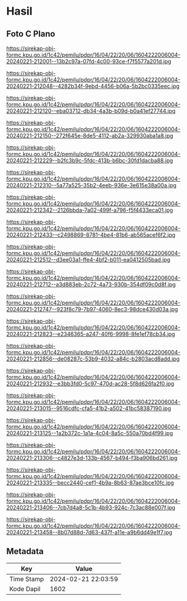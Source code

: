 # Hasil

## Foto C Plano

https://sirekap-obj-formc.kpu.go.id/1c42/pemilu/pdpr/16/04/22/20/06/1604222006004-20240221-212001--13b2c97a-07fd-4c00-93ce-f7f5577a201d.jpg

https://sirekap-obj-formc.kpu.go.id/1c42/pemilu/pdpr/16/04/22/20/06/1604222006004-20240221-212048--4282b34f-9ebd-4456-b06a-5b2bc0335eec.jpg

https://sirekap-obj-formc.kpu.go.id/1c42/pemilu/pdpr/16/04/22/20/06/1604222006004-20240221-212120--eba03712-db34-4a3b-b09d-b0a41ef27744.jpg

https://sirekap-obj-formc.kpu.go.id/1c42/pemilu/pdpr/16/04/22/20/06/1604222006004-20240221-212150--272f645e-8de5-4112-ab2a-329930aba1a8.jpg

https://sirekap-obj-formc.kpu.go.id/1c42/pemilu/pdpr/16/04/22/20/06/1604222006004-20240221-212229--b2fc3b9c-5fdc-413b-b6bc-30fd1dacba88.jpg

https://sirekap-obj-formc.kpu.go.id/1c42/pemilu/pdpr/16/04/22/20/06/1604222006004-20240221-212310--5a77a525-35b2-4eeb-936e-3e615e38a00a.jpg

https://sirekap-obj-formc.kpu.go.id/1c42/pemilu/pdpr/16/04/22/20/06/1604222006004-20240221-212342--2126bbda-7a02-499f-a796-f5f4433eca01.jpg

https://sirekap-obj-formc.kpu.go.id/1c42/pemilu/pdpr/16/04/22/20/06/1604222006004-20240221-212433--c2498869-8781-4be4-81b6-ab565acef6f2.jpg

https://sirekap-obj-formc.kpu.go.id/1c42/pemilu/pdpr/16/04/22/20/06/1604222006004-20240221-212512--d3ee03a1-ffe4-4bf2-b011-ea0412505bad.jpg

https://sirekap-obj-formc.kpu.go.id/1c42/pemilu/pdpr/16/04/22/20/06/1604222006004-20240221-212712--a3d883eb-2c72-4a73-930b-354df09c0d8f.jpg

https://sirekap-obj-formc.kpu.go.id/1c42/pemilu/pdpr/16/04/22/20/06/1604222006004-20240221-212747--923f8c79-7b97-4060-8ec3-98dce430d03a.jpg

https://sirekap-obj-formc.kpu.go.id/1c42/pemilu/pdpr/16/04/22/20/06/1604222006004-20240221-212823--e2346365-a247-40f6-9998-8fe1ef78cb34.jpg

https://sirekap-obj-formc.kpu.go.id/1c42/pemilu/pdpr/16/04/22/20/06/1604222006004-20240221-212856--de08287c-53b9-4032-a84c-b2803acd8add.jpg

https://sirekap-obj-formc.kpu.go.id/1c42/pemilu/pdpr/16/04/22/20/06/1604222006004-20240221-212932--e3bb3fd0-5c97-470d-ac28-5f8d626fa2f0.jpg

https://sirekap-obj-formc.kpu.go.id/1c42/pemilu/pdpr/16/04/22/20/06/1604222006004-20240221-213015--9516cdfc-cfa5-41b2-a502-41bc58387190.jpg

https://sirekap-obj-formc.kpu.go.id/1c42/pemilu/pdpr/16/04/22/20/06/1604222006004-20240221-213125--1a2b372c-1a1a-4c04-8a5c-550a70bd4f99.jpg

https://sirekap-obj-formc.kpu.go.id/1c42/pemilu/pdpr/16/04/22/20/06/1604222006004-20240221-213306--c4827e3d-133b-4567-b494-f3ba906bd261.jpg

https://sirekap-obj-formc.kpu.go.id/1c42/pemilu/pdpr/16/04/22/20/06/1604222006004-20240221-213335--becc2440-cef1-4b9a-8b63-87ae3bce10fc.jpg

https://sirekap-obj-formc.kpu.go.id/1c42/pemilu/pdpr/16/04/22/20/06/1604222006004-20240221-213406--7cb7d4a8-5c1b-4b93-924c-7c3ac88e007f.jpg

https://sirekap-obj-formc.kpu.go.id/1c42/pemilu/pdpr/16/04/22/20/06/1604222006004-20240221-213458--8b07d88d-7d63-437f-a11e-a9b6dd49e1f7.jpg


## Metadata

| Key        | Value               |
| ---------- | ------------------- |
| Time Stamp | 2024-02-21 22:03:59 |
| Kode Dapil | 1602                |



